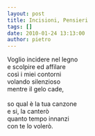 ```yaml
---
layout: post
title: Incisioni, Pensieri
tags: []
date: 2010-01-24 13:13:00
author: pietro
---
```

Voglio incidere nel legno<br/>e scolpire ed affilare<br/>così i miei contorni<br/>volando silenzioso<br/>mentre il gelo cade,<br/><br/>so qual è la tua canzone<br/>e si, la canterò<br/>quanto tempo innanzi<br/>con te lo volerò.

